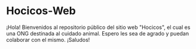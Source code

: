 # Hocicos-Web
¡Hola! Bienvenidos al repositorio público del sitio web "Hocicos", el cual es una ONG destinada al cuidado animal. Espero les sea de agrado y puedan colaborar con el mismo. ¡Saludos!
